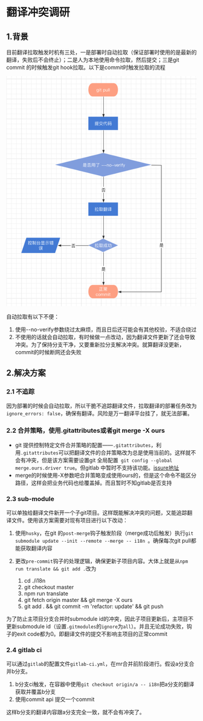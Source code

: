 # 翻译冲突调研
## 1.背景

目前翻译拉取触发时机有三处，一是部署时自动拉取（保证部署时使用的是最新的翻译，失败后不会终止）；二是人为本地使用命令拉取，然后提交；三是git commit 的时候触发git hook拉取。以下是commit时触发拉取的流程

![image-20220209141129842](image-20220209141129842.png)

自动拉取有以下不便：

1. 使用--no-verify参数绕过太麻烦，而且日后还可能会有其他校验，不适合绕过
2. 不使用的话就会自动拉取，有时候做一点改动，因为翻译文件更新了还会导致冲突。为了保持分支干净，又要重新拉分支解决冲突。就算翻译没更新，commit的时候断网还会失败



## 2.解决方案

### 2.1 不追踪

因为部署的时候会自动拉取，所以干脆不追踪翻译文件，拉取翻译的部署任务改为`ignore_errors: false`，确保有翻译。风险是万一翻译平台挂了，就无法部署。

### 2.2 合并策略，使用.gitattributes或者git merge -X ours

+ git 提供控制特定文件合并策略的配置——`.gitattributes`，利用`.gitattributes`可以把翻译文件的合并策略改为总是使用当前的。这样就不会有冲突，但是该方案需要设置git 全局配置` git config --global merge.ours.driver true`。但gitlab 中暂时不支持该功能。[issure地址](https://gitlab.com/gitlab-org/gitlab/-/issues/18830)
+ merge的时候使用-X参数吧合并策略变成使用ours的，但是这个命令不能区分路径，这样会把业务代码也给覆盖掉。而且暂时不知gitlab是否支持

### 2.3 sub-module

可以单独给翻译文件新开一个子git项目。这样既能解决冲突的问题，又能追踪翻译文件。使用该方案需要对现有项目进行以下改动：

1. 使用`husky`，在git 的`post-merge`钩子触发阶段（merge成功后触发）执行`git submodule update --init --remote --merge -- i18n `。确保每次git pull都能获取翻译内容

2. 更改`pre-commit`钩子的处理逻辑，确保更新子项目内容。大体上就是从`npm run translate && git add .`改为

   1. cd ./i18n
   2. git checkout master
   3. npm run translate
   4. git fetch origin master && git merge -X ours
   5. git add . && git commit -m 'refactor: update' && git push

为了防止主项目分支合并时submodule id的冲突，因此子项目更新后，主项目不更新submodule id（设置`.gitmodules`的`ignore`为`all`）。并且无论成功失败，钩子的exit code都为0。即翻译文件的提交不影响主项目的正常commit

### 2.4 gitlab ci

可以通过`gitlab`的配置文件`gitlab-ci.yml`，在mr合并前阶段进行。假设a分支合并b分支。

1. b分支ci触发，在容器中使用`git checkout origin/a -- i18n`把a分支的翻译获取并覆盖b分支
2. 使用commit api 提交一个commit

这样b分支的翻译内容跟a分支完全一致，就不会有冲突了。

